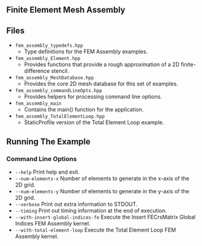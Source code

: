 Finite Element Mesh Assembly
----------------------------


Files
------

- `fem_assembly_typedefs.hpp`
  - Type definitions for the FEM Assembly examples.
- `fem_assembly_Element.hpp`
  - Provides functions that provide a rough approximation of a 2D finite-difference stencil.
- `fem_assembly_MeshDatabase.hpp`
  - Provides the core 2D mesh database for this set of examples.
- `fem_assembly_commandLineOpts.hpp`
  - Provides helpers for processing command line options.
- `fem_assembly_main`
  - Contains the main() function for the application.
- `fem_assembly_TotalElementLoop.hpp`
  - StaticProfile version of the Total Element Loop example.

Running The Example
-------------------

### Command Line Options
- `--help` Print help and exit.
- `--num-elements-x` Number of elements to generate in the x-axis of the 2D grid.
- `--num-elements-y` Number of elements to generate in the y-axis of the 2D grid.
- `--verbose` Print out extra information to STDOUT.
- `--timing`  Print out timing information at the end of execution.
- `--with-insert-global-indices-fe` Execute the Insert FECrsMatrix Global Indices FEM Assembly kernel.
- `--with-total-element-loop`  Execute the Total Element Loop FEM Assembly kernel.

